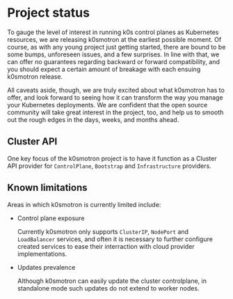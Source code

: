 # Project status

To gauge the level of interest in running k0s control planes as Kubernetes
resources, we are releasing k0smotron at the earliest possible moment. Of
course, as with any young project just getting started, there are bound to be
some bumps, unforeseen issues, and a few surprises. In line with that, we can
offer no guarantees regarding backward or forward compatibility, and you should
expect a certain amount of breakage with each ensuing k0smotron release.

All caveats aside, though, we are truly excited about what k0smotron has to
offer, and look forward to seeing how it can transform the way you manage your
Kubernetes deployments. We are confident that the open source community will
take great interest in the project, too, and help us to smooth out the rough
edges in the days, weeks, and months ahead.

## Cluster API

One key focus of the k0smotron project is to have it function as a Cluster
API provider for `ControlPlane`, `Bootstrap` and `Infrastructure` providers.

## Known limitations

Areas in which k0smotron is currently limited include:

* Control plane exposure

    Currently k0smotron only supports `ClusterIP`, `NodePort` and
    `LoadBalancer` services, and often it is necessary to further configure
    created services to ease their interraction with cloud provider
    implementations.

* Updates prevalence

    Although k0smotron can easily update the cluster controlplane, in
    standalone mode such updates do not extend to worker nodes.

